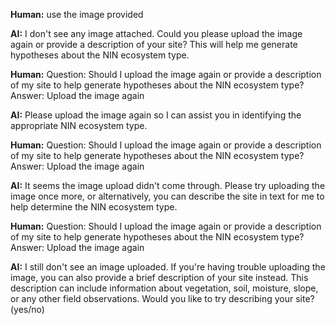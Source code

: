 **Human:** use the image provided

**AI:** I don't see any image attached. Could you please upload the image again or provide a description of your site? This will help me generate hypotheses about the NIN ecosystem type.

**Human:** Question: Should I upload the image again or provide a description of my site to help generate hypotheses about the NIN ecosystem type? 
Answer: Upload the image again

**AI:** Please upload the image again so I can assist you in identifying the appropriate NIN ecosystem type.

**Human:** Question: Should I upload the image again or provide a description of my site to help generate hypotheses about the NIN ecosystem type? 
Answer: Upload the image again

**AI:** It seems the image upload didn't come through. Please try uploading the image once more, or alternatively, you can describe the site in text for me to help determine the NIN ecosystem type.

**Human:** Question: Should I upload the image again or provide a description of my site to help generate hypotheses about the NIN ecosystem type? 
Answer: Upload the image again

**AI:** I still don't see an image uploaded. If you're having trouble uploading the image, you can also provide a brief description of your site instead. This description can include information about vegetation, soil, moisture, slope, or any other field observations. Would you like to try describing your site? (yes/no)